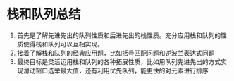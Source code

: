 # 栈和队列总结

1. 首先是了解先进先出的队列性质和后进先出的栈性质。充分应用栈和队列的性质使得栈和队列可以互相实现。
2. 接着了解栈和队列的经典应用题，比如括号匹配问题和逆波兰表达式问题
3. 最终目标是灵活运用栈和队列的各种拓展性质，比如用队列先进先出的方式实现滑动窗口选举最大值，还有利用优先队列，能更快的对元素进行排序



